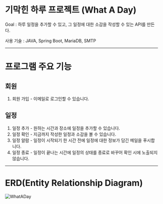 # 기막힌 하루 프로젝트 (What A Day)

Goal : 하루 일정을 추가할 수 있고, 그 일정에 대한 소감을 작성할 수 있는 API를 만든다.

사용 기술 : JAVA, Spring Boot, MariaDB, SMTP

***
# 프로그램 주요 기능

## 회원
1. 회원 가입 - 이메일로 로그인할 수 있습니다.

## 일정
1. 일정 추가 - 원하는 시간과 장소에 일정을 추가할 수 있습니다.
2. 일정 확인 - 지금까지 작성한 일정과 소감을 볼 수 있습니다.
3. 일정 알람 - 일정이 시작되기 한 시간 전에 일정에 대한 정보가 담긴 메일을 푸시합니다.
4. 일정 종료 - 일정이 끝나는 시간에 일정의 상태를 종료로 바꾸어 확인 시에 노출되지 않습니다.

***
# ERD(Entity Relationship Diagram)

![WhatADay](https://github.com/Kim-Sang-Hun/WhatADay/assets/119822465/83e8cf41-27ff-4dd9-9f13-4b6ee920dfd6)

